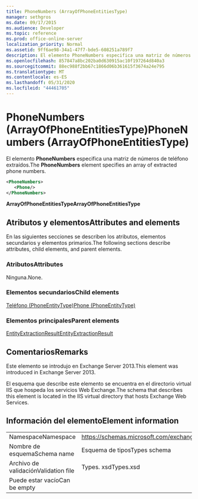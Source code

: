 ```yaml
---
title: PhoneNumbers (ArrayOfPhoneEntitiesType)
manager: sethgros
ms.date: 09/17/2015
ms.audience: Developer
ms.topic: reference
ms.prod: office-online-server
localization_priority: Normal
ms.assetid: 9ff6ae98-34a1-47f7-bde5-608251a789f7
description: El elemento PhoneNumbers especifica una matriz de números de teléfono extraídos.
ms.openlocfilehash: 857847a8bc202ba0d630915ac10f197264d840a3
ms.sourcegitcommit: 88ec988f2bb67c1866d06b361615f3674a24e795
ms.translationtype: MT
ms.contentlocale: es-ES
ms.lasthandoff: 05/31/2020
ms.locfileid: "44461705"
---
```

# <a name="phonenumbers-arrayofphoneentitiestype"></a><span data-ttu-id="4bee6-103">PhoneNumbers (ArrayOfPhoneEntitiesType)</span><span class="sxs-lookup"><span data-stu-id="4bee6-103">PhoneNumbers (ArrayOfPhoneEntitiesType)</span></span>

<span data-ttu-id="4bee6-104">El elemento **PhoneNumbers** especifica una matriz de números de teléfono extraídos.</span><span class="sxs-lookup"><span data-stu-id="4bee6-104">The **PhoneNumbers** element specifies an array of extracted phone numbers.</span></span> 
  
```XML
<PhoneNumbers>
   <Phone/>
</PhoneNumbers>
```

 <span data-ttu-id="4bee6-105">**ArrayOfPhoneEntitiesType**</span><span class="sxs-lookup"><span data-stu-id="4bee6-105">**ArrayOfPhoneEntitiesType**</span></span>
## <a name="attributes-and-elements"></a><span data-ttu-id="4bee6-106">Atributos y elementos</span><span class="sxs-lookup"><span data-stu-id="4bee6-106">Attributes and elements</span></span>

<span data-ttu-id="4bee6-107">En las siguientes secciones se describen los atributos, elementos secundarios y elementos primarios.</span><span class="sxs-lookup"><span data-stu-id="4bee6-107">The following sections describe attributes, child elements, and parent elements.</span></span>
  
### <a name="attributes"></a><span data-ttu-id="4bee6-108">Atributos</span><span class="sxs-lookup"><span data-stu-id="4bee6-108">Attributes</span></span>

<span data-ttu-id="4bee6-109">Ninguna.</span><span class="sxs-lookup"><span data-stu-id="4bee6-109">None.</span></span>
  
### <a name="child-elements"></a><span data-ttu-id="4bee6-110">Elementos secundarios</span><span class="sxs-lookup"><span data-stu-id="4bee6-110">Child elements</span></span>

[<span data-ttu-id="4bee6-111">Teléfono (PhoneEntityType)</span><span class="sxs-lookup"><span data-stu-id="4bee6-111">Phone (PhoneEntityType)</span></span>](phone-phoneentitytype.md)
  
### <a name="parent-elements"></a><span data-ttu-id="4bee6-112">Elementos principales</span><span class="sxs-lookup"><span data-stu-id="4bee6-112">Parent elements</span></span>

[<span data-ttu-id="4bee6-113">EntityExtractionResult</span><span class="sxs-lookup"><span data-stu-id="4bee6-113">EntityExtractionResult</span></span>](entityextractionresult.md)
  
## <a name="remarks"></a><span data-ttu-id="4bee6-114">Comentarios</span><span class="sxs-lookup"><span data-stu-id="4bee6-114">Remarks</span></span>

<span data-ttu-id="4bee6-115">Este elemento se introdujo en Exchange Server 2013.</span><span class="sxs-lookup"><span data-stu-id="4bee6-115">This element was introduced in Exchange Server 2013.</span></span>
  
<span data-ttu-id="4bee6-116">El esquema que describe este elemento se encuentra en el directorio virtual IIS que hospeda los servicios Web Exchange.</span><span class="sxs-lookup"><span data-stu-id="4bee6-116">The schema that describes this element is located in the IIS virtual directory that hosts Exchange Web Services.</span></span>
  
## <a name="element-information"></a><span data-ttu-id="4bee6-117">Información del elemento</span><span class="sxs-lookup"><span data-stu-id="4bee6-117">Element information</span></span>

|||
|:-----|:-----|
|<span data-ttu-id="4bee6-118">Namespace</span><span class="sxs-lookup"><span data-stu-id="4bee6-118">Namespace</span></span>  <br/> |https://schemas.microsoft.com/exchange/services/2006/types  <br/> |
|<span data-ttu-id="4bee6-119">Nombre de esquema</span><span class="sxs-lookup"><span data-stu-id="4bee6-119">Schema name</span></span>  <br/> |<span data-ttu-id="4bee6-120">Esquema de tipos</span><span class="sxs-lookup"><span data-stu-id="4bee6-120">Types schema</span></span>  <br/> |
|<span data-ttu-id="4bee6-121">Archivo de validación</span><span class="sxs-lookup"><span data-stu-id="4bee6-121">Validation file</span></span>  <br/> |<span data-ttu-id="4bee6-122">Types. xsd</span><span class="sxs-lookup"><span data-stu-id="4bee6-122">Types.xsd</span></span>  <br/> |
|<span data-ttu-id="4bee6-123">Puede estar vacío</span><span class="sxs-lookup"><span data-stu-id="4bee6-123">Can be empty</span></span>  <br/> ||
   

